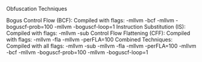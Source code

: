 Obfuscation Techniques

Bogus Control Flow (BCF): Compiled with flags: -mllvm -bcf -mllvm -boguscf-prob=100 -mllvm -boguscf-loop=1
Instruction Substitution (IS): Compiled with flags: -mllvm -sub
Control Flow Flattening (CFF): Compiled with flags: -mllvm -fla -mllvm -perFLA=100
Combined Techniques: Compiled with all flags: -mllvm -sub -mllvm -fla -mllvm -perFLA=100 -mllvm -bcf -mllvm -boguscf-prob=100 -mllvm -boguscf-loop=1